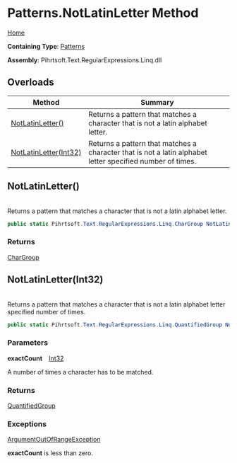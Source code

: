 # Patterns\.NotLatinLetter Method

[Home](../../../../../../README.md)

**Containing Type**: [Patterns](../README.md)

**Assembly**: Pihrtsoft\.Text\.RegularExpressions\.Linq\.dll

## Overloads

| Method | Summary |
| ------ | ------- |
| [NotLatinLetter()](#Pihrtsoft_Text_RegularExpressions_Linq_Patterns_NotLatinLetter) | Returns a pattern that matches a character that is not a latin alphabet letter\. |
| [NotLatinLetter(Int32)](#Pihrtsoft_Text_RegularExpressions_Linq_Patterns_NotLatinLetter_System_Int32_) | Returns a pattern that matches a character that is not a latin alphabet letter specified number of times\. |

## NotLatinLetter\(\) <a id="Pihrtsoft_Text_RegularExpressions_Linq_Patterns_NotLatinLetter"></a>

\
Returns a pattern that matches a character that is not a latin alphabet letter\.

```csharp
public static Pihrtsoft.Text.RegularExpressions.Linq.CharGroup NotLatinLetter()
```

### Returns

[CharGroup](../../CharGroup/README.md)

## NotLatinLetter\(Int32\) <a id="Pihrtsoft_Text_RegularExpressions_Linq_Patterns_NotLatinLetter_System_Int32_"></a>

\
Returns a pattern that matches a character that is not a latin alphabet letter specified number of times\.

```csharp
public static Pihrtsoft.Text.RegularExpressions.Linq.QuantifiedGroup NotLatinLetter(int exactCount)
```

### Parameters

**exactCount** &ensp; [Int32](https://docs.microsoft.com/en-us/dotnet/api/system.int32)

A number of times a character has to be matched\.

### Returns

[QuantifiedGroup](../../QuantifiedGroup/README.md)

### Exceptions

[ArgumentOutOfRangeException](https://docs.microsoft.com/en-us/dotnet/api/system.argumentoutofrangeexception)

**exactCount** is less than zero\.

